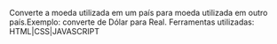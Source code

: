 Converte a moeda utilizada em um país para moeda utilizada em outro país.Exemplo: converte de Dólar para Real. 
Ferramentas utilizadas: HTML|CSS|JAVASCRIPT
